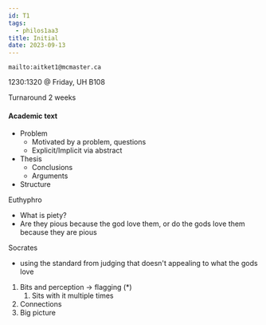 ```yaml
---
id: T1
tags:
  - philos1aa3
title: Initial
date: 2023-09-13
---
```


```
mailto:aitket1@mcmaster.ca
```

1230:1320 @ Friday, UH B108

Turnaround 2 weeks

#### Academic text

- Problem
  - Motivated by a problem, questions
  - Explicit/Implicit via abstract
- Thesis
  - Conclusions
  - Arguments
- Structure

Euthyphro

- What is piety?
- Are they pious because the god love them, or do the gods love them because they are pious

Socrates

- using the standard from judging that doesn't appealing to what the gods love

1. Bits and perception -> flagging ($*$)
   1. Sits with it multiple times
2. Connections
3. Big picture
